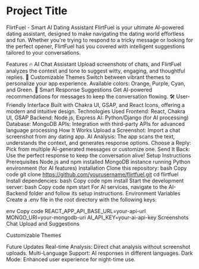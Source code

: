 
# Project Title

FlirtFuel - Smart AI Dating Assistant
FlirtFuel is your ultimate AI-powered dating assistant, designed to make navigating the dating world effortless and fun. Whether you're trying to respond to a tricky message or looking for the perfect opener, FlirtFuel has you covered with intelligent suggestions tailored to your conversations.

Features
🔥 AI Chat Assistant
Upload screenshots of chats, and FlirtFuel analyzes the context and tone to suggest witty, engaging, and thoughtful replies.
🎨 Customizable Themes
Switch between vibrant themes to personalize your app experience. Available colors: Orange, Purple, Cyan, and Green.
🚀 Smart Response Suggestions
Get AI-powered recommendations for messages to keep the conversation flowing.
🛠 User-Friendly Interface
Built with Chakra UI, GSAP, and React Icons, offering a modern and intuitive design.
Technologies Used
Frontend: React, Chakra UI, GSAP
Backend: Node.js, Express
AI: Python/Django (for AI processing)
Database: MongoDB
APIs: Integration with third-party APIs for advanced language processing
How It Works
Upload a Screenshot: Import a chat screenshot from any dating app.
AI Analysis: The app scans the text, understands the context, and generates response options.
Choose a Reply: Pick from multiple AI-generated messages or customize one.
Send It Back: Use the perfect response to keep the conversation alive!
Setup Instructions
Prerequisites
Node.js and npm installed
MongoDB instance running
Python environment (for AI features)
Installation
Clone this repository:
bash
Copy code
git clone https://github.com/yourusername/flirtfuel.git
cd flirtfuel
Install dependencies:
bash
Copy code
npm install
Start the development server:
bash
Copy code
npm start
For AI services, navigate to the AI-Backend folder and follow its setup instructions.
Environment Variables
Create a .env file in the root directory with the following keys:

env
Copy code
REACT_APP_API_BASE_URL=your-api-url
MONGO_URI=your-mongodb-uri
AI_API_KEY=your-ai-api-key
Screenshots
Chat Upload and Suggestions

Customizable Themes

Future Updates
Real-time Analysis: Direct chat analysis without screenshot uploads.
Multi-Language Support: AI responses in different languages.
Dark Mode: Enhanced user experience for night-time use.

